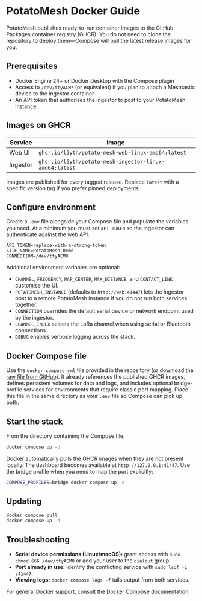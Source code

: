 # PotatoMesh Docker Guide

PotatoMesh publishes ready-to-run container images to the GitHub Packages container
registry (GHCR). You do not need to clone the repository to deploy them—Compose
will pull the latest release images for you.

## Prerequisites

- Docker Engine 24+ or Docker Desktop with the Compose plugin
- Access to `/dev/ttyACM*` (or equivalent) if you plan to attach a Meshtastic
  device to the ingestor container
- An API token that authorises the ingestor to post to your PotatoMesh instance

## Images on GHCR

| Service  | Image                                                             |
|----------|-------------------------------------------------------------------|
| Web UI   | `ghcr.io/l5yth/potato-mesh-web-linux-amd64:latest`                |
| Ingestor | `ghcr.io/l5yth/potato-mesh-ingestor-linux-amd64:latest`           |

Images are published for every tagged release. Replace `latest` with a
specific version tag if you prefer pinned deployments.

## Configure environment

Create a `.env` file alongside your Compose file and populate the variables you
need. At a minimum you must set `API_TOKEN` so the ingestor can authenticate
against the web API.

```env
API_TOKEN=replace-with-a-strong-token
SITE_NAME=PotatoMesh Demo
CONNECTION=/dev/ttyACM0
```

Additional environment variables are optional:

- `CHANNEL`, `FREQUENCY`, `MAP_CENTER`, `MAX_DISTANCE`, and `CONTACT_LINK`
  customise the UI.
- `POTATOMESH_INSTANCE` (defaults to `http://web:41447`) lets the ingestor post
  to a remote PotatoMesh instance if you do not run both services together.
- `CONNECTION` overrides the default serial device or network endpoint used by
  the ingestor.
- `CHANNEL_INDEX` selects the LoRa channel when using serial or Bluetooth
  connections.
- `DEBUG` enables verbose logging across the stack.

## Docker Compose file

Use the `docker-compose.yml` file provided in the repository (or download the
[raw file from GitHub](https://raw.githubusercontent.com/l5yth/potato-mesh/main/docker-compose.yml)).
It already references the published GHCR images, defines persistent volumes for
data and logs, and includes optional bridge-profile services for environments
that require classic port mapping. Place this file in the same directory as
your `.env` file so Compose can pick up both.

## Start the stack

From the directory containing the Compose file:

```bash
docker compose up -d
```

Docker automatically pulls the GHCR images when they are not present locally.
The dashboard becomes available at `http://127.0.0.1:41447`. Use the bridge
profile when you need to map the port explicitly:

```bash
COMPOSE_PROFILES=bridge docker compose up -d
```

## Updating

```bash
docker compose pull
docker compose up -d
```

## Troubleshooting

- **Serial device permissions (Linux/macOS):** grant access with `sudo chmod 666
  /dev/ttyACM0` or add your user to the `dialout` group.
- **Port already in use:** identify the conflicting service with `sudo lsof -i
  :41447`.
- **Viewing logs:** `docker compose logs -f` tails output from both services.

For general Docker support, consult the [Docker Compose documentation](https://docs.docker.com/compose/).
